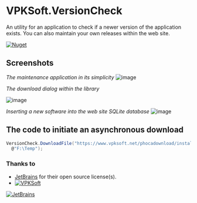 # VPKSoft.VersionCheck
An utility for an application to check if a newer version of the application exists. You can also maintain your own releases within the web site.

[![Nuget](https://img.shields.io/nuget/v/VPKSoft.VersionCheck)](https://www.nuget.org/packages/VPKSoft.VersionCheck/)

## Screenshots

_The maintenance application in its simplicity_
![image](https://user-images.githubusercontent.com/40712699/60735025-7f1d2400-9f5a-11e9-8444-efacb37e9769.png)

_The download dialog within the library_

![image](https://user-images.githubusercontent.com/40712699/60735252-416ccb00-9f5b-11e9-98af-18e553c647a1.png)

_Inserting a new software into the web site SQLite database_
![image](https://user-images.githubusercontent.com/40712699/60741094-e514a600-9f70-11e9-8dfd-eb8157d811a6.png)

## The code to initiate an asynchronous download
```cs
VersionCheck.DownloadFile("https://www.vpksoft.net/phocadownload/installers/setup_vampsharp_1_0_0_4.exe",
  @"F:\Temp");
```

### Thanks to
* [JetBrains](https://www.jetbrains.com/?from=VPKSoft.VersionCheck) for their open source license(s).
* [![VPKSoft](https://circleci.com/gh/VPKSoft/VPKSoft.VersionCheck.svg?style=shield)](https://app.circleci.com/pipelines/github/VPKSoft/VPKSoft.VersionCheck) 


[![JetBrains](http://www.vpksoft.net/site/External/JetBrains/jetbrains.svg)](https://www.jetbrains.com/?from=VPKSoft.VersionCheck)
